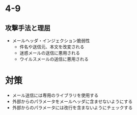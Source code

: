# 4-9

## 攻撃手法と理屈
- メールヘッダ・インジェクション脆弱性
	- 件名や送信元、本文を改変される
	- 迷惑メールの送信に悪用される
	- ウイルスメールの送信に悪用される

# 対策
- メール送信には専用のライブラリを使用する
- 外部からのパラメータをメールヘッダに含ませないようにする
- 外部からのパラメータには改行を含まないようにチェックする
